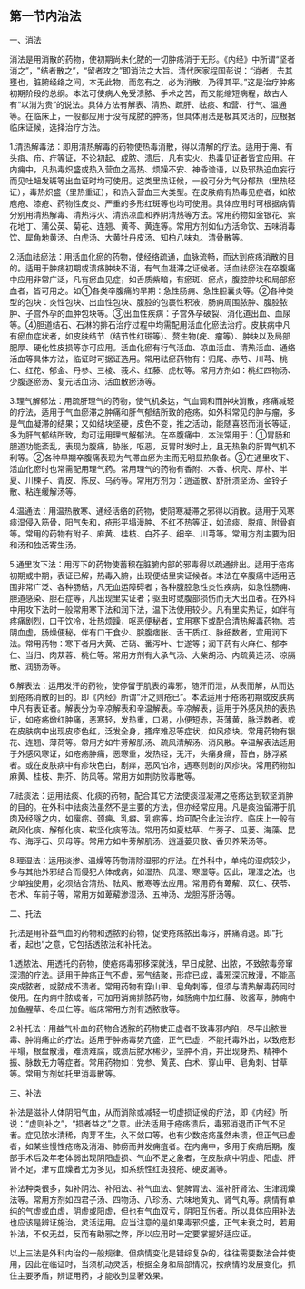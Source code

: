 ## 第一节内治法

一、消法

消法是用消散的药物，使初期尚未化脓的一切肿疡消于无形。《内经》中所谓“坚者消之”，"结者散之”，“留者攻之”即消法之大旨。清代医家程国彭说：“消者，去其壅也，脏腑经络之间，本无此物，而忽有之，必为消散，乃得其平。”这是治疗肿疡初期阶段的总纲。本法可使病人免受溃脓、手术之苦，而又能缩短病程，故古人有“以消为贵”的说法。具体方法有解表、清热、疏肝、祛痰、和营、行气、温通等。在临床上，一般都应用于没有成脓的肿疡，但具体用法是极其灵活的，应根据临床证候，选择治疗方法。

1.清热解毒法：即用清热解毒的药物使热毒消散，得以清解的疗法。适用于痈、有头疽、疖、疔等证，不论初起、成脓、溃后，凡有实火、热毒见证者皆宜应用。在内痈中，凡热毒炽盛或热入营血之高热、烦躁不安、神昏谵语，以及邪热迫血妄行而见吐衄发斑等出血证时均可使用。这类里热证候，一般可分为气分郁热（里热轻证），毒热炽盛（里热重证），和热入营血三大类型。在皮肤病有热毒见症者，如脓庖疮、漆疮、药物性皮炎、严重的多形红斑等也均可使用。具体应用时可根据病情分别用清热解毒、清热泻火、清热凉血和养阴清热等方法。常用药物如金银花、紫花地丁、蒲公英、菊花、连翘、黄芩、黄连等。常用方剂如仙方活命饮、五味消毒饮、犀角地黄汤、白虎汤、大黄牡丹皮汤、知柏八味丸、清骨散等。

2.活血祛瘀法：用活血化瘀的药物，使经络疏通，血脉流畅，而达到疮疡消散的目的。适用于肿疡初期或溃疡肿块不消，有气血凝滞之证候者。活血祛瘀法在卒腹痛中应用非常广泛，凡有瘀血见症，如舌质紫暗，有瘀斑、瘀点，腹腔肿块和局部瘀血者，皆可用之。如①各类卒腹痛的早期：急性肠痈、急性胆囊炎等。②各种类型的包块：炎性包块、出血性包块、腹腔的包裹性积液，肠痈周围脓肿、腹腔脓肿、子宫外孕的血肿包块等。③出血性疾病：子宫外孕破裂、消化道出血、血尿等。④胆道结石、石淋的排石治疗过程中均需配用活血化瘀法治疗。皮肤病中凡有瘀血症状者，如皮肤结节（结节性红斑等）、赘生物(疣、瘤等）、肿块以及局部肥厚、硬化性皮损等亦可应用。活血化瘀有行气活血、凉血活血、清热活血、通络活血等具体方法，临证时可据证选用。常用祛瘀药物有：归尾、赤芍、川芎、桃仁、红花、郁金、丹参、三棱、莪术、红藤、虎杖等。常用方剂如：桃红四物汤、少腹逐瘀汤、复元活血汤、活血散瘀汤等。

3.理气解郁法：用疏肝理气的药物，使气机条达，气血调和而肿块消散，疼痛减轻的疗法，适用于气血瘀滞之肿痛和肝气郁结所致的疮疡。如外科常见的肿与瘤，多是气血凝滞的结果；又如结块坚硬，皮色不变，推之活动，能随喜怒而消长等证，多为肝气郁结所致，均可运用理气解郁法。在卒腹痛中，本法常用于：①胃肠和胆道功能紊乱，表现为腹痛，胁胀，呕恶，反胃时发时止，且无热象的肝胃气机不利等。②各种早期卒腹痛表现为气滞血瘀为主而无明显热象者。③在通里攻下、活血化瘀时也常需配用理气药。常用理气的药物有香附、木香、枳壳、厚朴、半夏、川楝子、青皮、陈皮、乌药等。常用方剂为：逍遥散、舒肝溃坚汤、金铃子散、粘连缓解汤等。

4.温通法：用温热散寒、通经活络的药物，使阴寒凝滞之邪得以消散。适用于风寒痰湿侵入筋骨，阳气失和，疮形平塌漫肿、不红不热等证，如流痰、脱疽、附骨疽等。常用的药物有附子、麻黄、桂枝、白芥子、细辛、川芎等。常用方剂主要为阳和汤和独活寄生汤。

5.通里攻下法：用泻下的药物使蓄积在脏腑内部的邪毒得以疏通排出。适用于疮疡初期或中期，表证已解，热毒入腑，出现便结里实证候者。本法在卒腹痛中适用范围非常广泛、各种肠结，凡无血运障碍者；各种腹腔急性炎性疾病，如急性肠痈、胆道感染、胆石症等，凡出现里实证者；驱虫时或腹部损伤而无大出血者。在外科中用攻下法时一般常用寒下法和润下法，温下法使用较少。凡有里实热证，如伴有疼痛剧烈，口干饮冷，壮热烦躁，呕恶便秘者，宜用寒下或配合清热解毒药物。若阴血虚，肠燥便秘，伴有口干食少、脘腹痞胀、舌干质红、脉细数者，宜用润下法。常用药物：寒下者用大黄、芒硝、番泻叶、甘遂等；润下药有火麻仁、郁李仁、当归、肉苁蓉、桃仁等。常用方剂有大承气汤、大柴胡汤、内疏黄连汤、凉膈散、润肠汤等。

6.解表法：运用发汗的药物，使停留于肌表的毒邪，随汗而泄，从表而解，从而达到疮疡消散的目的。即《内经》所谓“汗之则疮已”。本法适用于疮疡初期或皮肤病中凡有表证者。解表分为辛凉解表和辛温解表。辛凉解表，适用于外感风热的表热证，如疮疡焮红肿痛，恶寒轻，发热重，口渴，小便短赤，苔薄黄，脉浮数者。或在皮肤病中出现皮疹色红，泛发全身，搔痒难忍等症状，如风疹块。常用药物有银花、连翘、薄荷等。常用方如牛蒡解肌汤、疏风清解汤、消风散。辛温解表法适用于外感风寒证，如疮疡肿痛，恶寒重，发热轻，无汗，头痛身痛，苔白，脉浮紧者。或在皮肤病中有疹块色白，剧痒，恶风怕冷，遇寒则剧的风疹块。常用药物如麻黄、桂枝、荆芥、防风等。常用方如荆防败毒散等。

7.祛痰法：运用祛痰、化痰的药物，配合其它方法使痰湿凝滞之疮疡达到软坚消肿的目的。在外科中祛痰法虽然不是主要的方法，但亦经常应用。凡是痰浊留滞于肌肉及经隧之内，如瘰疬、颈痈、乳癖、乳疬等，均可配合此法治疗。临床上一般有疏风化痰、解郁化痰、软坚化痰等法。常用药如夏枯草、牛蒡子、瓜蒌、海藻、昆布、海浮石、贝母等。常用方如牛蒡解肌汤、逍遥蒌贝散、香贝养荣汤等。

8.理湿法：运用淡渗、温燥等药物清除湿邪的疗法。在外科中，单纯的湿病较少，多与其他外邪结合而侵犯人体成病，如湿热、风湿、寒湿等。因此，理湿之法，也少单独使用，必须结合清热、祛风、散寒等法应用。常用药有萆薢、苡仁、茯苓、苍术、车前子等，常用方如萆薢渗湿汤、五神汤、龙胆泻肝汤等。

二、托法

托法是用补益气血的药物和透脓的药物，促使疮疡脓出毒泻，肿痛消退。即“托者，起也”之意，它包括透脓法和补托法。

1.透脓法、用透托的药物，使疮疡毒邪移深就浅，早日成脓、出脓，不致脓毒旁窜深溃的疗法。适用于肿疡正气不虚，邪气结聚，形症已成，毒邪深沉散漫，不能高突成脓者，或脓成不溃者。常用药物有穿山甲、皂角刺等，但须与清热解毒药同时使用。在内痈中脓成者，可加用消痈排脓药物，如肠痈中加红藤、败酱草，肺痈中加鱼腥草、冬瓜仁等。临床常用方剂有透脓散等。

2.补托法：用益气补血的药物合透脓的药物使正虚者不致毒邪内陷，尽早出脓泄毒、肿消痛止的疗法。适用于肿疡毒势亢盛，正气已虚，不能托毒外出，以致疮形平塌，根盘散漫，难溃难腐，或溃后脓水稀少，坚肿不消，并出现身热、精神不振、脉数无力等症者。常用药物如：党参、黄芪、白术、穿山甲、皂角刺、甘草等。常用方剂如托里消毒散等。

三、补法

补法是滋补人体阴阳气血，从而消除或减轻一切虚损证候的疗法，即《内经》所说：“虚则补之”，“损者益之”之意。此法适用于疮疡溃后，毒邪消退而正气不足者。症见脓水清稀，肉芽不生，久不敛口等。也有少数疮疡虽然未溃，但正气已虚者，如某些慢性疮疡及消渴、肺痨而并发痈疽者。在内痈中，多用于疾病后期，腹部手术后及年老体弱出现阴阳虚损、气血不足之象者，在皮肤病中阴虚、阳虚、肝肾不足，津亏血燥者尤为多见，如系统性红斑狼疮、硬皮漏等。

补法种类很多，如补阴法、补阳法、补气血法、健脾胃法、滋补肝肾法、生津润燥法等。常用方剂如四君子汤、四物汤、八珍汤、六味地黄丸、肾气丸等。病情有单纯的气虚或血虚，阴虚或阳虚，但也有气血双亏，阴阳互伤者。所以具体应用补法也应该是辨证施治，灵活运用。应当注意的是如果毒邪炽盛，正气未衰之时，若用补法，不仅无益，反而有助邪之弊，所以应用时一定要掌握好适应证。

以上三法是外科内治的一般规律。但病情变化是错综复杂的，往往需要数法合并使用，因此在临证时，当须机动灵活，根据全身和局部情况，按病情的发展变化，抓住主要矛盾，辨证用药，才能收到显著效果。
